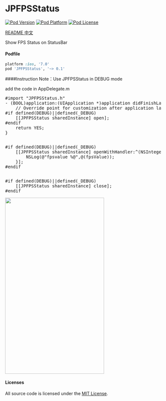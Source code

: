 






# JPFPSStatus
[![Pod Version](http://img.shields.io/cocoapods/v/JPFPSStatus.svg?style=flat)](http://cocoadocs.org/docsets/JPFPSStatus/)
[![Pod Platform](http://img.shields.io/cocoapods/p/JPFPSStatus.svg?style=flat)](http://cocoadocs.org/docsets/JPFPSStatus/)
[![Pod License](http://img.shields.io/cocoapods/l/JPFPSStatus.svg?style=flat)](https://opensource.org/licenses/MIT)

[README 中文](https://github.com/joggerplus/JPFPSStatus/blob/master/README_Chinese.md)

Show FPS Status on StatusBar

#### Podfile

```ruby
platform :ios, '7.0'
pod 'JPFPSStatus', '~> 0.1'
```



####Instruction
Note：Use JPFPSStatus in DEBUG mode

add the code in AppDelegate.m    

<pre>
#import "JPFPSStatus.h"
- (BOOL)application:(UIApplication *)application didFinishLaunchingWithOptions:(NSDictionary *)launchOptions {
    // Override point for customization after application launch.
#if defined(DEBUG)||defined(_DEBUG)
    [[JPFPSStatus sharedInstance] open];
#endif
    return YES;
}

</pre>

<pre>
#if defined(DEBUG)||defined(_DEBUG)
	[[JPFPSStatus sharedInstance] openWithHandler:^(NSInteger fpsValue) {
		NSLog(@"fpsvalue %@",@(fpsValue));
	}];
#endif

</pre>


<pre>
#if defined(DEBUG)||defined(_DEBUG)
    [[JPFPSStatus sharedInstance] close];
#endif
</pre>



<img  src="https://raw.githubusercontent.com/joggerplus/JPFPSStatus/master/JPFPSStatus/Resources/jpfpsstatus1.jpg" width="320" height="570">


#### Licenses

All source code is licensed under the [MIT License](https://github.com/joggerplus/JPFPSStatus/blob/master/LICENSE).

